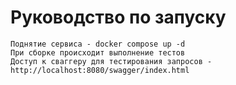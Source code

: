 # Руководство по запуску

```
Поднятие сервиса - docker compose up -d
При сборке происходит выполнение тестов
Доступ к сваггеру для тестирования запросов - http://localhost:8080/swagger/index.html
```
